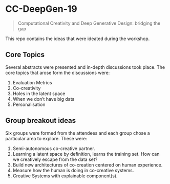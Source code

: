 # CC-DeepGen-19
> Computational Creativity and Deep Generative Design: bridging the gap


This repo contains the ideas that were ideated during the workshop.


## Core Topics

Several abstracts were presented and in-depth discussions took place. The core topics that arose form the discussions were:

1. Evaluation Metrics
2. Co-creativity
3. Holes in the latent space
4. When we don’t have big data
5. Personalisation

## Group breakout ideas

Six groups were formed from the attendees and each group chose a particular area to explore. These were:

1. Semi-autonomous co-creative partner.
2. Learning a latent space by definition, learns the training set. How can we creatively escape from the data set?
3. Build new architectures of co-creation centered on human experience.
4. Measure how the human is doing in co-creative systems.
5. Creative Systems with explainable component(s).
